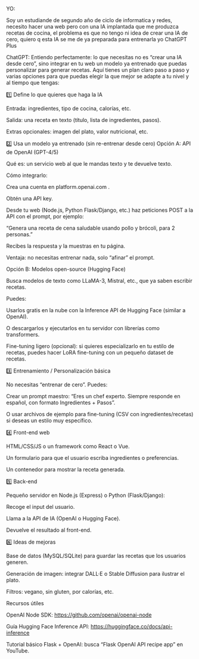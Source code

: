 YO:

Soy un estudiande de segundo año de ciclo de informatica y redes, necesito hacer una web pero con una IA implantada que me produzca recetas de cocina, el problema es que no tengo ni idea de crear una IA de cero, quiero q esta IA se me de ya preparada para entrenarla yo
ChatGPT Plus


ChatGPT:
Entiendo perfectamente: lo que necesitas no es “crear una IA desde cero”, sino integrar en tu web un modelo ya entrenado que puedas personalizar para generar recetas.
Aquí tienes un plan claro paso a paso y varias opciones para que puedas elegir la que mejor se adapte a tu nivel y al tiempo que tengas:

1️⃣ Define lo que quieres que haga la IA

Entrada: ingredientes, tipo de cocina, calorías, etc.

Salida: una receta en texto (título, lista de ingredientes, pasos).

Extras opcionales: imagen del plato, valor nutricional, etc.

2️⃣ Usa un modelo ya entrenado (sin re-entrenar desde cero)
Opción A: API de OpenAI (GPT-4/5)

Qué es: un servicio web al que le mandas texto y te devuelve texto.

Cómo integrarlo:

Crea una cuenta en platform.openai.com
.

Obtén una API key.

Desde tu web (Node.js, Python Flask/Django, etc.) haz peticiones POST a la API con el prompt, por ejemplo:

“Genera una receta de cena saludable usando pollo y brócoli, para 2 personas.”


Recibes la respuesta y la muestras en tu página.

Ventaja: no necesitas entrenar nada, solo “afinar” el prompt.

Opción B: Modelos open-source (Hugging Face)

Busca modelos de texto como LLaMA-3, Mistral, etc., que ya saben escribir recetas.

Puedes:

Usarlos gratis en la nube con la Inference API de Hugging Face (similar a OpenAI).

O descargarlos y ejecutarlos en tu servidor con librerías como transformers.

Fine-tuning ligero (opcional): si quieres especializarlo en tu estilo de recetas, puedes hacer LoRA fine-tuning con un pequeño dataset de recetas.

3️⃣ Entrenamiento / Personalización básica

No necesitas “entrenar de cero”.
Puedes:

Crear un prompt maestro: “Eres un chef experto. Siempre responde en español, con formato Ingredientes + Pasos”.

O usar archivos de ejemplo para fine-tuning (CSV con ingredientes/recetas) si deseas un estilo muy específico.

4️⃣ Front-end web

HTML/CSS/JS o un framework como React o Vue.

Un formulario para que el usuario escriba ingredientes o preferencias.

Un contenedor para mostrar la receta generada.

5️⃣ Back-end

Pequeño servidor en Node.js (Express) o Python (Flask/Django):

Recoge el input del usuario.

Llama a la API de IA (OpenAI o Hugging Face).

Devuelve el resultado al front-end.

6️⃣ Ideas de mejoras

Base de datos (MySQL/SQLite) para guardar las recetas que los usuarios generen.

Generación de imagen: integrar DALL·E o Stable Diffusion para ilustrar el plato.

Filtros: vegano, sin gluten, por calorías, etc.

Recursos útiles

OpenAI Node SDK: https://github.com/openai/openai-node

Guía Hugging Face Inference API: https://huggingface.co/docs/api-inference

Tutorial básico Flask + OpenAI: busca “Flask OpenAI API recipe app” en YouTube.
